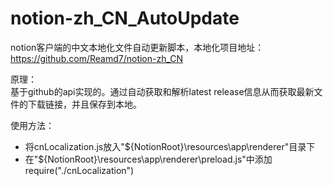 # notion-zh_CN_AutoUpdate
notion客户端的中文本地化文件自动更新脚本，本地化项目地址：https://github.com/Reamd7/notion-zh_CN

原理：  
  基于github的api实现的。通过自动获取和解析latest release信息从而获取最新文件的下载链接，并且保存到本地。

使用方法：
- 将cnLocalization.js放入"${NotionRoot}\resources\app\renderer"目录下
- 在"${NotionRoot}\resources\app\renderer\preload.js"中添加require("./cnLocalization")
